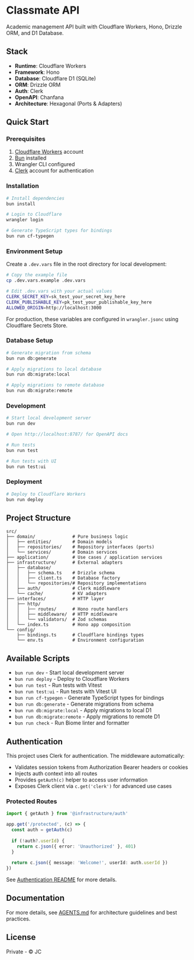 # Classmate API

Academic management API built with Cloudflare Workers, Hono, Drizzle ORM, and D1 Database.

## Stack

- **Runtime**: Cloudflare Workers
- **Framework**: Hono
- **Database**: Cloudflare D1 (SQLite)
- **ORM**: Drizzle ORM
- **Auth**: Clerk
- **OpenAPI**: Chanfana
- **Architecture**: Hexagonal (Ports & Adapters)

## Quick Start

### Prerequisites

1. [Cloudflare Workers](https://workers.dev) account
2. [Bun](https://bun.sh) installed
3. Wrangler CLI configured
4. [Clerk](https://clerk.com) account for authentication

### Installation

```bash
# Install dependencies
bun install

# Login to Cloudflare
wrangler login

# Generate TypeScript types for bindings
bun run cf-typegen
```

### Environment Setup

Create a `.dev.vars` file in the root directory for local development:

```bash
# Copy the example file
cp .dev.vars.example .dev.vars

# Edit .dev.vars with your actual values
CLERK_SECRET_KEY=sk_test_your_secret_key_here
CLERK_PUBLISHABLE_KEY=pk_test_your_publishable_key_here
ALLOWED_ORIGIN=http://localhost:3000
```

For production, these variables are configured in `wrangler.jsonc` using Cloudflare Secrets Store.

### Database Setup

```bash
# Generate migration from schema
bun run db:generate

# Apply migrations to local database
bun run db:migrate:local

# Apply migrations to remote database
bun run db:migrate:remote
```

### Development

```bash
# Start local development server
bun run dev

# Open http://localhost:8787/ for OpenAPI docs

# Run tests
bun run test

# Run tests with UI
bun run test:ui
```

### Deployment

```bash
# Deploy to Cloudflare Workers
bun run deploy
```

## Project Structure

```
src/
├── domain/              # Pure business logic
│   ├── entities/        # Domain models
│   ├── repositories/    # Repository interfaces (ports)
│   └── services/        # Domain services
├── application/         # Use cases / application services
├── infrastructure/      # External adapters
│   ├── database/
│   │   ├── schema.ts    # Drizzle schema
│   │   ├── client.ts    # Database factory
│   │   └── repositories/# Repository implementations
│   ├── auth/            # Clerk middleware
│   └── cache/           # KV adapters
├── interfaces/          # HTTP layer
│   ├── http/
│   │   ├── routes/      # Hono route handlers
│   │   ├── middleware/  # HTTP middleware
│   │   └── validators/  # Zod schemas
│   └── index.ts         # Hono app composition
└── config/
    ├── bindings.ts      # Cloudflare bindings types
    └── env.ts           # Environment configuration
```

## Available Scripts

- `bun run dev` - Start local development server
- `bun run deploy` - Deploy to Cloudflare Workers
- `bun run test` - Run tests with Vitest
- `bun run test:ui` - Run tests with Vitest UI
- `bun run cf-typegen` - Generate TypeScript types for bindings
- `bun run db:generate` - Generate migrations from schema
- `bun run db:migrate:local` - Apply migrations to local D1
- `bun run db:migrate:remote` - Apply migrations to remote D1
- `bun run check` - Run Biome linter and formatter

## Authentication

This project uses Clerk for authentication. The middleware automatically:

- Validates session tokens from Authorization Bearer headers or cookies
- Injects auth context into all routes
- Provides `getAuth(c)` helper to access user information
- Exposes Clerk client via `c.get('clerk')` for advanced use cases

### Protected Routes

```typescript
import { getAuth } from '@infrastructure/auth'

app.get('/protected', (c) => {
  const auth = getAuth(c)
  
  if (!auth?.userId) {
    return c.json({ error: 'Unauthorized' }, 401)
  }
  
  return c.json({ message: 'Welcome!', userId: auth.userId })
})
```

See [Authentication README](./src/infrastructure/auth/README.md) for more details.

## Documentation

For more details, see [AGENTS.md](./AGENTS.md) for architecture guidelines and best practices.

## License

Private - © JC
